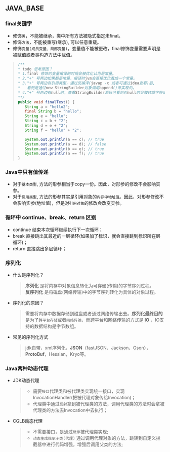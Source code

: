 ## JAVA_BASE
 ### final关键字
   * 修饰`类`，不能被继承，类中所有方法被隐式指定未final。  
   * 修饰`方法`，不能被重写(继承), 可以任意重载。  
   * 修饰`变量(成员变量、局部变量)`，变量值不能被更改，final修饰变量需要声明是被赋值或者类构造方法中赋值。  
   > ```java
   > /**
   > * todo 思考原因？
   > * 1.final 修饰的变量编译的时候会被优化认为是常量。  
   > * 2."+" 号两边如果都是常量，编译时jvm会直接优化看成一个常量。  
   > * 3."+" 号两边有引用类型，通过反编译(javap -c 或者可通过idea查看)后,  
   > *   看到是通过new StringBuilder对象调用append()来实现的。  
   > * 4."+" 号两边有null时，查看StringBuilder源码可看到对null时会被转成字符串"null"。
   > **/
   > public void finalTest() {
   >    String a = "hello2";
   >    final String b = "hello";
   >    String e = "hello";
   >    String c = b + "2";
   >    String d = e + "2";
   >    String f = "hello" + "2";
   >
   >    System.out.println(a == c); // true
   >    System.out.println(a == d); // false
   >    System.out.println(b == e); // true
   >    System.out.println(a == f); // true
   > }
   > ```
 ### Java中只有值传递
   * 对于`基本类型`, 方法的形参相当于copy一份。因此，对形参的修改不会影响实参。  
   * 对于`引用类型`, 方法的形参其实是引用对象的`内存中地址值`。因此，对形参修改不会影响实参(地址值)，但是对`引用对象`的修改会改变实参。  
 ### 循环中 continue、break、return 区别
   * continue 结束本次循环继续执行下一次循环；  
   * break 直接跳出其最近的一层循环(如果加了标识，就会直接跳到标识所在层循环)；  
   * return 直接跳出多层循环；  
 ### 序列化
   * 什么是序列化？  
     > **序列化** 是将内存中对象信息转化为可存储(传输)的字节序列过程。  
     > **反序列化** 是将磁盘(网络传输)中的字节序列转化为具体的对象过程。  
   * 序列化的原因？  
     > 需要将内存中数据存储到磁盘或者通过网络传输出去。**序列化最终目的** 是为了`跨平台存储`或者`网络传输`，而跨平台和网络传输的方式是 **IO** ，IO支持的数据结构是字节数组。  
   * 常见的序列化方式  
     > jdk自带，xml序列化，**JSON**（fastJSON、Jackson、Gson），**ProtoBuf**，Hessian，Kryo等。  
 ### Java两种动态代理
   * JDK动态代理
     > * 需要`接口`代理类和被代理类实现统一接口，实现InvocationHandler(把被代理对象传给Invocation)；  
     > * 代理类中通过`反射`拿到被代理类的方法，调用代理类的方法时会拿被代理类的方法去Invocation中去执行；  
   * CGLB动态代理
     > * 不需要接口，是通过`继承`被代理类实现;
     > * `动态生成继承子类(代理)` 通过调用代理对象的方法，跳转到自定义拦截器中进行代码增强，增强后调用父类的方法;
